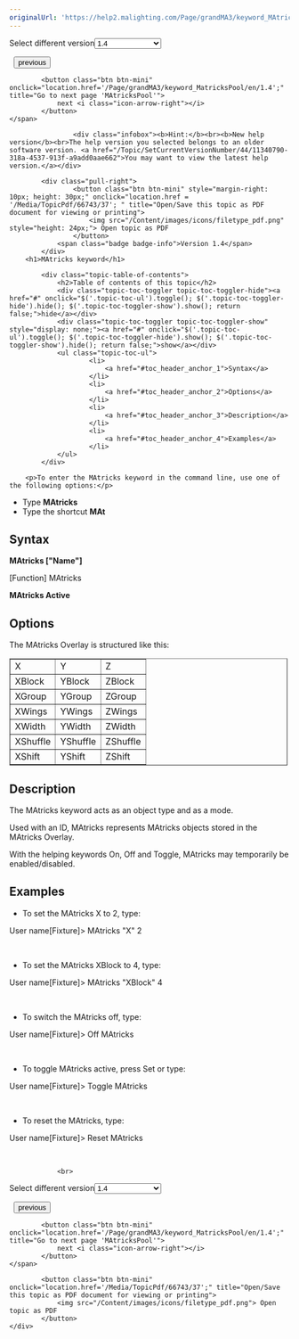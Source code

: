 ```yaml
---
originalUrl: 'https://help2.malighting.com/Page/grandMA3/keyword_MAtricks/en/1.4'
---
```


<div class="topic-navigation">

<div class="pull-right">
	<span class="pull-left">


<div class="pull-left">
<form action="/Topic/SetCurrentVersionNumber" class="form-inline" id="frmTagSelector" method="post">	<span class="form-mini">
		<div class="input-prepend"><span class="add-on">Select different version</span><select autocomplete="off" id="versionNumberId" name="versionNumberId" onchange="$(this).closest('#frmTagSelector').submit();" style="width: 120px;"><option value="">- latest -</option>
<option value="10">1.0</option>
<option value="32">1.1</option>
<option value="35">1.2</option>
<option value="36">1.3</option>
<option selected="selected" value="37">1.4</option>
<option value="38">1.5</option>
<option value="39">1.6</option>
<option value="40">1.7</option>
<option value="42">1.8</option>
<option value="43">1.9</option>
<option value="44">2.0</option>
</select></div>
		<input data-val="true" data-val-number="The field Int32 must be a number." data-val-required="The Int32 field is required." id="ProductId" name="ProductId" type="hidden" value="16">
		<input id="CurrentGuid" name="CurrentGuid" type="hidden" value="11340790-318a-4537-913f-a9add0aae662">
	</span>
</form></div>&nbsp;	</span>
	<span class="pull-right" style="white-space: nowrap;">
			<button class="btn btn-mini" onclick="location.href='/Page/grandMA3/keyword_master/en/1.4'; " title="Go to previous page 'Master'">
				<i class="icon-arrow-left"></i> previous
			</button>

			<button class="btn btn-mini" onclick="location.href='/Page/grandMA3/keyword_MatricksPool/en/1.4';" title="Go to next page 'MAtricksPool'">
				next <i class="icon-arrow-right"></i> 
			</button>
	</span>
</div>
<div class="clear-fix" style="margin-bottom: 10px"></div>
</div>

					<div class="infobox"><b>Hint:</b><br><b>New help version</b><br>The help version you selected belongs to an older software version. <a href="/Topic/SetCurrentVersionNumber/44/11340790-318a-4537-913f-a9add0aae662">You may want to view the latest help version.</a></div>

			<div class="pull-right">
					<button class="btn btn-mini" style="margin-right: 10px; height: 30px;" onclick="location.href = '/Media/TopicPdf/66743/37'; " title="Open/Save this topic as PDF document for viewing or printing">
						<img src="/Content/images/icons/filetype_pdf.png" style="height: 24px;"> Open topic as PDF
					</button>
				<span class="badge badge-info">Version 1.4</span>
			</div>
		<h1>MAtricks keyword</h1>

			<div class="topic-table-of-contents">
				<h2>Table of contents of this topic</h2>
				<div class="topic-toc-toggler topic-toc-toggler-hide"><a href="#" onclick="$('.topic-toc-ul').toggle(); $('.topic-toc-toggler-hide').hide(); $('.topic-toc-toggler-show').show(); return false;">hide</a></div>
				<div class="topic-toc-toggler topic-toc-toggler-show" style="display: none;"><a href="#" onclick="$('.topic-toc-ul').toggle(); $('.topic-toc-toggler-hide').show(); $('.topic-toc-toggler-show').hide(); return false;">show</a></div>
				<ul class="topic-toc-ul">
						<li>
							<a href="#toc_header_anchor_1">Syntax</a>
						</li>
						<li>
							<a href="#toc_header_anchor_2">Options</a>
						</li>
						<li>
							<a href="#toc_header_anchor_3">Description</a>
						</li>
						<li>
							<a href="#toc_header_anchor_4">Examples</a>
						</li>
				</ul>
			</div>

		<p>To enter the MAtricks keyword in the command line, use one of the following options:</p>

<ul>
	<li>Type&nbsp;<strong>MAtricks&nbsp;</strong></li>
	<li>Type the shortcut&nbsp;<strong>MAt</strong></li>
</ul>

<a name="toc_header_anchor_1" id="toc_header_anchor_1" class="topic-toc-item"></a><h2>Syntax</h2>

<p><span class="syntax"><strong>MAtricks ["Name"]</strong></span></p>

<p><span class="syntax">[Function] MAtricks</span></p>

<p><span class="syntax"><strong>MAtricks Active</strong></span></p>

<a name="toc_header_anchor_2" id="toc_header_anchor_2" class="topic-toc-item"></a><h2>Options</h2>

<p>The MAtricks Overlay is structured like this:</p>

<table border="1" cellpadding="1" cellspacing="1" style="width:500px">
	<tbody>
		<tr>
			<td>X</td>
			<td>Y</td>
			<td>Z</td>
		</tr>
		<tr>
			<td>XBlock</td>
			<td>YBlock</td>
			<td>ZBlock</td>
		</tr>
		<tr>
			<td>XGroup</td>
			<td>YGroup</td>
			<td>ZGroup</td>
		</tr>
		<tr>
			<td>XWings</td>
			<td>YWings</td>
			<td>ZWings</td>
		</tr>
		<tr>
			<td>XWidth</td>
			<td>YWidth</td>
			<td>ZWidth</td>
		</tr>
		<tr>
			<td>XShuffle</td>
			<td>YShuffle</td>
			<td>ZShuffle</td>
		</tr>
		<tr>
			<td>XShift</td>
			<td>YShift</td>
			<td>ZShift</td>
		</tr>
	</tbody>
</table>

<a name="toc_header_anchor_3" id="toc_header_anchor_3" class="topic-toc-item"></a><h2>Description</h2>

<p>The MAtricks keyword acts as an object type and as a mode.</p>

<p>Used with an ID, MAtricks represents MAtricks objects stored in the MAtricks Overlay.</p>

<p>With the helping keywords On, Off and Toggle, MAtricks may temporarily be enabled/disabled.</p>

<a name="toc_header_anchor_4" id="toc_header_anchor_4" class="topic-toc-item"></a><h2>Examples</h2>

<ul>
	<li>To set the MAtricks X to 2, type:</li>
</ul>

<div class="cl_input">User name[Fixture]&gt; MAtricks "X" 2</div>

<p>&nbsp;</p>

<ul>
	<li>To set the MAtricks XBlock to 4, type:</li>
</ul>

<div class="cl_input">User name[Fixture]&gt; MAtricks "XBlock" 4</div>

<p>&nbsp;</p>

<ul>
	<li>To switch the MAtricks off, type:</li>
</ul>

<div class="cl_input">User name[Fixture]&gt;​ Off MAtricks</div>

<p>&nbsp;</p>

<ul>
	<li>To toggle MAtricks active, press <span class="hardkey">Set</span> or type:</li>
</ul>

<div class="cl_input">User name[Fixture]&gt;​ Toggle MAtricks</div>

<p>&nbsp;</p>

<ul>
	<li>To reset the MAtricks, type:</li>
</ul>

<div class="cl_input">User name[Fixture]&gt;​ Reset MAtricks</div>

<p>&nbsp;</p>


				<br>
<div class="topic-navigation">

<div class="pull-right">
	<span class="pull-left">


<div class="pull-left">
<form action="/Topic/SetCurrentVersionNumber" class="form-inline" id="frmTagSelector" method="post">	<span class="form-mini">
		<div class="input-prepend"><span class="add-on">Select different version</span><select autocomplete="off" id="versionNumberId" name="versionNumberId" onchange="$(this).closest('#frmTagSelector').submit();" style="width: 120px;"><option value="">- latest -</option>
<option value="10">1.0</option>
<option value="32">1.1</option>
<option value="35">1.2</option>
<option value="36">1.3</option>
<option selected="selected" value="37">1.4</option>
<option value="38">1.5</option>
<option value="39">1.6</option>
<option value="40">1.7</option>
<option value="42">1.8</option>
<option value="43">1.9</option>
<option value="44">2.0</option>
</select></div>
		<input data-val="true" data-val-number="The field Int32 must be a number." data-val-required="The Int32 field is required." id="ProductId" name="ProductId" type="hidden" value="16">
		<input id="CurrentGuid" name="CurrentGuid" type="hidden" value="11340790-318a-4537-913f-a9add0aae662">
	</span>
</form></div>&nbsp;	</span>
	<span class="pull-right" style="white-space: nowrap;">
			<button class="btn btn-mini" onclick="location.href='/Page/grandMA3/keyword_master/en/1.4'; " title="Go to previous page 'Master'">
				<i class="icon-arrow-left"></i> previous
			</button>

			<button class="btn btn-mini" onclick="location.href='/Page/grandMA3/keyword_MatricksPool/en/1.4';" title="Go to next page 'MAtricksPool'">
				next <i class="icon-arrow-right"></i> 
			</button>
	</span>
</div>
	<div class="clear-fix"></div>
	<div class="pull-right">
	
			<button class="btn btn-mini" onclick="location.href='/Media/TopicPdf/66743/37';" title="Open/Save this topic as PDF document for viewing or printing">
				<img src="/Content/images/icons/filetype_pdf.png"> Open topic as PDF
			</button>
	</div>
<div class="clear-fix" style="margin-bottom: 10px"></div>
</div>

	
